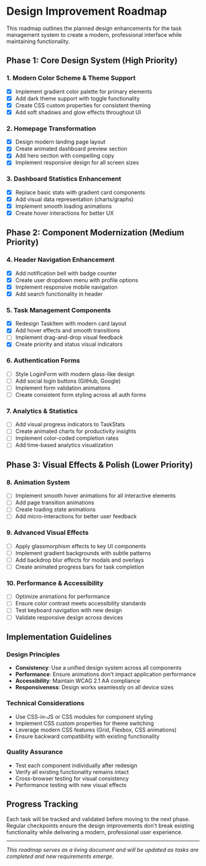 # Design Improvement Roadmap

This roadmap outlines the planned design enhancements for the task management system to create a modern, professional interface while maintaining functionality.

## Phase 1: Core Design System (High Priority)

### 1. Modern Color Scheme & Theme Support
- [x] Implement gradient color palette for primary elements
- [x] Add dark theme support with toggle functionality
- [x] Create CSS custom properties for consistent theming
- [x] Add soft shadows and glow effects throughout UI

### 2. Homepage Transformation
- [x] Design modern landing page layout
- [x] Create animated dashboard preview section
- [x] Add hero section with compelling copy
- [x] Implement responsive design for all screen sizes

### 3. Dashboard Statistics Enhancement
- [x] Replace basic stats with gradient card components
- [x] Add visual data representation (charts/graphs)
- [x] Implement smooth loading animations
- [x] Create hover interactions for better UX

## Phase 2: Component Modernization (Medium Priority)

### 4. Header Navigation Enhancement
- [x] Add notification bell with badge counter
- [x] Create user dropdown menu with profile options
- [x] Implement responsive mobile navigation
- [x] Add search functionality in header

### 5. Task Management Components
- [x] Redesign TaskItem with modern card layout
- [x] Add hover effects and smooth transitions
- [ ] Implement drag-and-drop visual feedback
- [x] Create priority and status visual indicators

### 6. Authentication Forms
- [ ] Style LoginForm with modern glass-like design
- [ ] Add social login buttons (GitHub, Google)
- [ ] Implement form validation animations
- [ ] Create consistent form styling across all auth forms

### 7. Analytics & Statistics
- [ ] Add visual progress indicators to TaskStats
- [ ] Create animated charts for productivity insights
- [ ] Implement color-coded completion rates
- [ ] Add time-based analytics visualization

## Phase 3: Visual Effects & Polish (Lower Priority)

### 8. Animation System
- [ ] Implement smooth hover animations for all interactive elements
- [ ] Add page transition animations
- [ ] Create loading state animations
- [ ] Add micro-interactions for better user feedback

### 9. Advanced Visual Effects
- [ ] Apply glassmorphism effects to key UI components
- [ ] Implement gradient backgrounds with subtle patterns
- [ ] Add backdrop blur effects for modals and overlays
- [ ] Create animated progress bars for task completion

### 10. Performance & Accessibility
- [ ] Optimize animations for performance
- [ ] Ensure color contrast meets accessibility standards
- [ ] Test keyboard navigation with new design
- [ ] Validate responsive design across devices

## Implementation Guidelines

### Design Principles
- **Consistency**: Use a unified design system across all components
- **Performance**: Ensure animations don't impact application performance
- **Accessibility**: Maintain WCAG 2.1 AA compliance
- **Responsiveness**: Design works seamlessly on all device sizes

### Technical Considerations
- Use CSS-in-JS or CSS modules for component styling
- Implement CSS custom properties for theme switching
- Leverage modern CSS features (Grid, Flexbox, CSS animations)
- Ensure backward compatibility with existing functionality

### Quality Assurance
- Test each component individually after redesign
- Verify all existing functionality remains intact
- Cross-browser testing for visual consistency
- Performance testing with new visual effects

## Progress Tracking

Each task will be tracked and validated before moving to the next phase. Regular checkpoints ensure the design improvements don't break existing functionality while delivering a modern, professional user experience.

---

*This roadmap serves as a living document and will be updated as tasks are completed and new requirements emerge.*